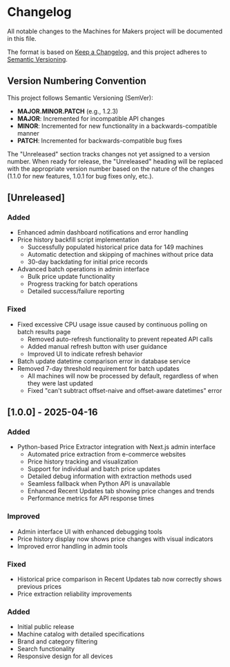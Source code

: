 # Changelog

All notable changes to the Machines for Makers project will be documented in this file.

The format is based on [Keep a Changelog](https://keepachangelog.com/en/1.0.0/),
and this project adheres to [Semantic Versioning](https://semver.org/spec/v2.0.0.html).

## Version Numbering Convention

This project follows Semantic Versioning (SemVer):
- **MAJOR.MINOR.PATCH** (e.g., 1.2.3)
- **MAJOR**: Incremented for incompatible API changes
- **MINOR**: Incremented for new functionality in a backwards-compatible manner
- **PATCH**: Incremented for backwards-compatible bug fixes

The "Unreleased" section tracks changes not yet assigned to a version number. When ready 
for release, the "Unreleased" heading will be replaced with the appropriate version number
based on the nature of the changes (1.1.0 for new features, 1.0.1 for bug fixes only, etc.).

## [Unreleased]

### Added
- Enhanced admin dashboard notifications and error handling
- Price history backfill script implementation
  - Successfully populated historical price data for 149 machines
  - Automatic detection and skipping of machines without price data
  - 30-day backdating for initial price records
- Advanced batch operations in admin interface
  - Bulk price update functionality
  - Progress tracking for batch operations
  - Detailed success/failure reporting

### Fixed
- Fixed excessive CPU usage issue caused by continuous polling on batch results page
  - Removed auto-refresh functionality to prevent repeated API calls
  - Added manual refresh button with user guidance
  - Improved UI to indicate refresh behavior
- Batch update datetime comparison error in database service
- Removed 7-day threshold requirement for batch updates
  - All machines will now be processed by default, regardless of when they were last updated
  - Fixed "can't subtract offset-naive and offset-aware datetimes" error

## [1.0.0] - 2025-04-16

### Added
- Python-based Price Extractor integration with Next.js admin interface
  - Automated price extraction from e-commerce websites
  - Price history tracking and visualization
  - Support for individual and batch price updates
  - Detailed debug information with extraction methods used
  - Seamless fallback when Python API is unavailable
  - Enhanced Recent Updates tab showing price changes and trends
  - Performance metrics for API response times

### Improved
- Admin interface UI with enhanced debugging tools
- Price history display now shows price changes with visual indicators
- Improved error handling in admin tools

### Fixed
- Historical price comparison in Recent Updates tab now correctly shows previous prices
- Price extraction reliability improvements


### Added
- Initial public release
- Machine catalog with detailed specifications
- Brand and category filtering
- Search functionality
- Responsive design for all devices 